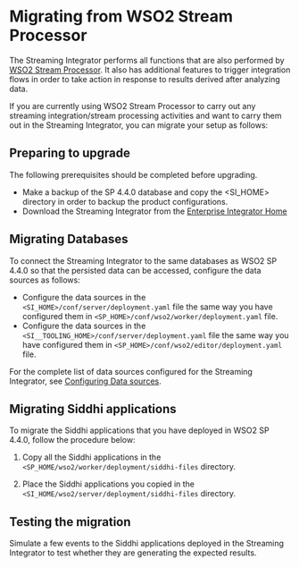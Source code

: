 # Migrating from WSO2 Stream Processor

The Streaming Integrator performs all functions that are also performed by [WSO2 Stream Processor](https://docs.wso2.com/display/SP440/Stream+Processor+Documentation). It also has additional features to trigger integration flows in order to take action in response to results derived after analyzing data.

If you are currently using WSO2 Stream Processor to carry out any streaming integration/stream processing activities and want to carry them out in the Streaming Integrator, you can migrate your setup as follows:

## Preparing to upgrade

The following prerequisites should be completed before upgrading.

- Make a backup of the SP 4.4.0 database and copy the <SI_HOME> directory in order to backup the product configurations.
- Download the Streaming Integrator from the [Enterprise Integrator Home](https://wso2.com/integration/)

## Migrating Databases

To connect the Streaming Integrator to the same databases as WSO2 SP 4.4.0 so that the persisted data can be accessed, configure the data sources as follows:

- Configure the data sources in the `<SI_HOME>/conf/server/deployment.yaml` file the same way you have configured them in `<SP_HOME>/conf/wso2/worker/deployment.yaml` file.
- Configure the data sources in the `<SI__TOOLING_HOME>/conf/server/deployment.yaml` file the same way you have configured them in `<SP_HOME>/conf/wso2/editor/deployment.yaml` file.

For the complete list of data sources configured for the Streaming Integrator, see [Configuring Data sources](configuring-data-sources.md).

## Migrating Siddhi applications

To migrate the Siddhi applications that you have deployed in WSO2 SP 4.4.0, follow the procedure below:

1. Copy all the Siddhi applications in the `<SP_HOME/wso2/worker/deployment/siddhi-files` directory.

2. Place the Siddhi applications you copied in the `<SI_HOME/wso2/server/deployment/siddhi-files` directory.

## Testing the migration

Simulate a few events to the Siddhi applications deployed in the Streaming Integrator to test whether they are generating the expected results.